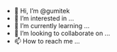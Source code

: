 - 👋 Hi, I’m @gumitek
- 👀 I’m interested in ...
- 🌱 I’m currently learning ...
- 💞️ I’m looking to collaborate on ...
- 📫 How to reach me ...

<!---
gumitek/gumitek is a ✨ special ✨ repository because its `README.md` (this file) appears on your GitHub profile.
You can click the Preview link to take a look at your changes.
--->
